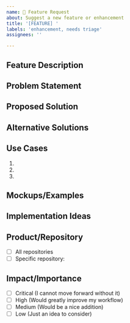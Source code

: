```yaml
---
name: 🚀 Feature Request
about: Suggest a new feature or enhancement
title: '[FEATURE] '
labels: 'enhancement, needs triage'
assignees: ''

---
```


## Feature Description
<!-- A clear and concise description of the feature you're requesting -->

## Problem Statement
<!-- Describe the problem or limitation that this feature would address -->

## Proposed Solution
<!-- Describe how you envision this feature working -->

## Alternative Solutions
<!-- Describe any alternative solutions or features you've considered -->

## Use Cases
<!-- Describe specific use cases for this feature -->
1.
2.
3.

## Mockups/Examples
<!-- If applicable, add mockups, screenshots, or examples to help explain your feature request -->

## Implementation Ideas
<!-- Optional: If you have ideas about how to implement this feature -->

## Product/Repository
<!-- Which product or repository would this feature apply to? -->
- [ ] All repositories
- [ ] Specific repository:

## Impact/Importance
<!-- How important is this feature to you? -->
- [ ] Critical (I cannot move forward without it)
- [ ] High (Would greatly improve my workflow)
- [ ] Medium (Would be a nice addition)
- [ ] Low (Just an idea to consider)
